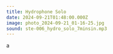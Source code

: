 ```yaml
---
title: Hydrophone Solo
date: 2024-09-21T01:48:00.000Z
image: photo_2024-09-21_01-16-25.jpg
sound: ste-006_hydro_solo_7minsin.mp3
---
```

 a
